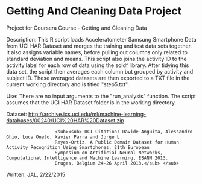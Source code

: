 # Getting And Cleaning Data Project
Project for Coursera Course - Getting and Cleaning Data


 Description:         This R script loads Acceleratometer Samsung Smartphone Data from UCI HAR Dataset
                      and merges the training and test data sets together. It also assigns variable
                      names, before pulling out columns only related to standard deviation and means.
                      This script also joins the activity ID to the activity label for each row of
                      data using the sqldf library. After tidying this data set, the script then 
                      averages each column but grouped by activity and subject ID. These averaged 
                      datasets are then exported to a TXT file in the current working directory and
                      is titled "step5.txt".

 Use:                 There are no input arguments to the "run_analysis" function.
                      The script assumes that the UCI HAR Dataset folder is in the
                      working directory.

Dataset:              http://archive.ics.uci.edu/ml/machine-learning-databases/00240/UCI%20HAR%20Dataset.zip
                      
                      <sub><sub> UCI Citation: Davide Anguita, Alessandro Ghio, Luca Oneto, Xavier Parra and Jorge L.  
                      Reyes-Ortiz. A Public Domain Dataset for Human Activity Recognition Using Smartphones. 21th European 
                      Symposium on Artificial Neural Networks, Computational Intelligence and Machine Learning, ESANN 2013. 
                      Bruges, Belgium 24-26 April 2013.</sub> </sub>

Written:             JAL, 2/22/2015

